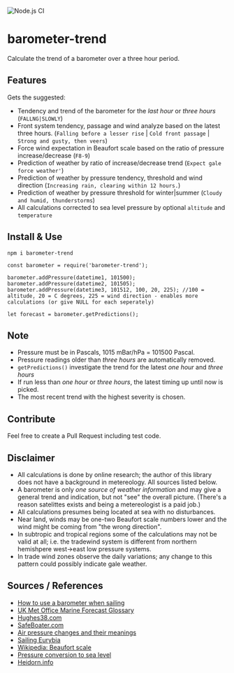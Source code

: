 ![Node.js CI](https://github.com/oyve/barometer-trend/workflows/Node.js%20CI/badge.svg)
# barometer-trend
Calculate the trend of a barometer over a three hour period.

## Features
Gets the suggested:
- Tendency and trend of the barometer for the *last hour* or *three hours* (`FALLNG|SLOWLY`)
- Front system tendency, passage and wind analyze based on the latest three hours. (`Falling before a lesser rise` | `Cold front passage` | `Strong and gusty, then veers`)
- Force wind expectation in Beaufort scale based on the ratio of pressure increase/decrease (`F8-9`)
- Prediction of weather by ratio of increase/decrease trend (`Expect gale force weather'`)
- Prediction of weather by pressure tendency, threshold and wind direction (`Increasing rain, clearing within 12 hours.`)
- Prediction of weather by pressure threshold for winter|summer (`Cloudy and humid, thunderstorms`)
- All calculations corrected to sea level pressure by optional `altitude` and `temperature`

## Install & Use
```
npm i barometer-trend
```

```
const barometer = require('barometer-trend');

barometer.addPressure(datetime1, 101500);
barometer.addPressure(datetime2, 101505);
barometer.addPressure(datetime3, 101512, 100, 20, 225); //100 = altitude, 20 = C degrees, 225 = wind direction - enables more calculations (or give NULL for each seperately)

let forecast = barometer.getPredictions();
```

## Note
- Pressure must be in Pascals, 1015 mBar/hPa = 101500 Pascal.
- Pressure readings older than *three hours* are automatically removed.
- `getPredictions()` investigate the trend for the latest *one hour* and *three hours*
- If run less than *one hour* or *three hours*, the latest timing up until now is picked.
- The most recent trend with the highest severity is chosen.

## Contribute
Feel free to create a Pull Request including test code.

## Disclaimer
- All calculations is done by online research; the author of this library does not have a background in metereology. All sources listed below.
- A barometer is only *one source of weather information* and may give a general trend and indication, but not "see" the overall picture. (There's a reason satelittes exists and being a metereologist is a paid job.)
- All calculations presumes being located at sea with no disturbances.
- Near land, winds may be one-two Beaufort scale numbers lower and the wind might be coming from "the wrong direction".
- In subtropic and tropical regions some of the calculations may not be valid at all; i.e. the tradewind system is different from northern hemishpere west->east low pressure systems.
- In trade wind zones observe the daily variations; any change to this pattern could possibly indicate gale weather.

## Sources / References
- [How to use a barometer when sailing](https://www.jollyparrot.co.uk/blog/how-to-use-barometer-when-sailing)
- [UK Met Office Marine Forecast Glossary](https://www.metoffice.gov.uk/weather/guides/coast-and-sea/glossary)
- [Hughes38.com](http://www.hughes38.com/wp-content/uploads/2016/02/Barometer-Wind-and-Temperature-WX.pdf)
- [SafeBoater.com](https://www.safeboater.com/learn-the-rules/weather.html)
- [Air pressure changes and their meanings](http://www.bohlken.net/airpressure2.htm)
- [Sailing Eurybia](https://sailingeurybia.com/weather-resources/)
- [Wikipedia: Beaufort scale](https://en.wikipedia.org/wiki/Beaufort_scale)
- [Pressure conversion to sea level](https://keisan.casio.com/exec/system/1224575267)
- [Heidorn.info](http://www.heidorn.info/keith/weather/eyes/barometer3.htm)
